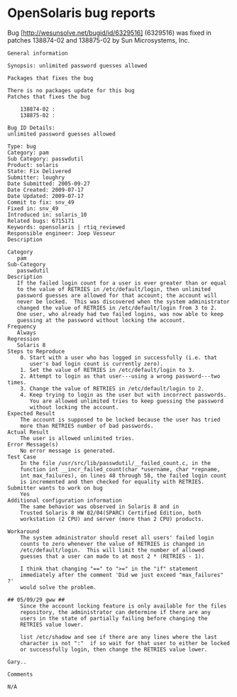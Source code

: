 OpenSolaris bug reports
=======================

Bug [http://wesunsolve.net/bugid/id/6329516] (6329516) was fixed in patches
138874-02 and 138875-02 by Sun Microsystems, Inc.

    General information
    
    Synopsis: unlimited password guesses allowed
    
    Packages that fixes the bug
    
    There is no packages update for this bug
    Patches that fixes the bug
    
        138874-02 :
        138875-02 :
    
    Bug ID Details:
    unlimited password guesses allowed
    
    Type: bug
    Category: pam
    Sub Category: passwdutil
    Product: solaris
    State: Fix Delivered
    Submitter: loughry
    Date Submitted: 2005-09-27
    Date Created: 2009-07-17
    Date Updated: 2009-07-17
    Commit to fix: snv_49
    Fixed in: snv_49
    Introduced in: solaris_10
    Related bugs: 6715171
    Keywords: opensolaris | rtiq_reviewed
    Responsible engineer: Joep Vesseur
    Description
    
    Category
       pam
    Sub-Category
       passwdutil
    Description
       If the failed login count for a user is ever greater than or equal
       to the value of RETRIES in /etc/default/login, then unlimited
       password guesses are allowed for that account; the account will
       never be locked.  This was discovered when the system administrator
       changed the value of RETRIES in /etc/default/login from 3 to 2.
       One user, who already had two failed logins, was now able to keep
       guessing at the password without locking the account.
    Frequency
       Always
    Regression
       Solaris 8
    Steps to Reproduce
        0. Start with a user who has logged in successfully (i.e. that
           user's bad login count is currently zero).
        1. Set the value of RETRIES in /etc/default/login to 3.
        2. Attempt to login as that user---using a wrong password---two times.
        3. Change the value of RETRIES in /etc/default/login to 2.
        4. Keep trying to login as the user but with incorrect passwords.
           You are allowed unlimited tries to keep guessing the password
           without locking the account.
    Expected Result
        The account is supposed to be locked because the user has tried
        more than RETRIES number of bad passwords.
    Actual Result
        The user is allowed unlimited tries.
    Error Message(s)
        No error message is generated.
    Test Case
        In the file /usr/src/lib/passwdutil/__failed_count.c, in the
        function int __incr_failed_count(char *username, char *repname,
        int max_failures), on lines 48 through 58, the failed login count
        is incremented and then checked for equality with RETRIES.
    Submitter wants to work on bug
        Yes
    Additional configuration information
        The same behavior was observed in Solaris 8 and in
        Trusted Solaris 8 HW 02/04(SPARC) Certified Edition, both
        workstation (2 CPU) and server (more than 2 CPU) products.
    
    Workaround
        The system administrator should reset all users' failed login
        counts to zero whenever the value of RETRIES is changed in
        /etc/default/login.  This will limit the number of allowed
        guesses that a user can made to at most 2 * (RETRIES - 1).
    
        I think that changing "==" to ">=" in the "if" statement
        immediately after the comment 'Did we just exceed "max_failures" ?'
        would solve the problem.
    
    ## 05/09/29 gww ##
        Since the account locking feature is only available for the files
        repository, the administrator can determine if there are any
        users in the state of partially failing before changing the
        RETRIES value lower.
    
        list /etc/shadow and see if there are any lines where the last
        character is not ":"  if so wait for that user to either be locked
        or successfully login, then change the RETRIES value lower.
    
    Gary..
    
    Comments
    
    N/A

